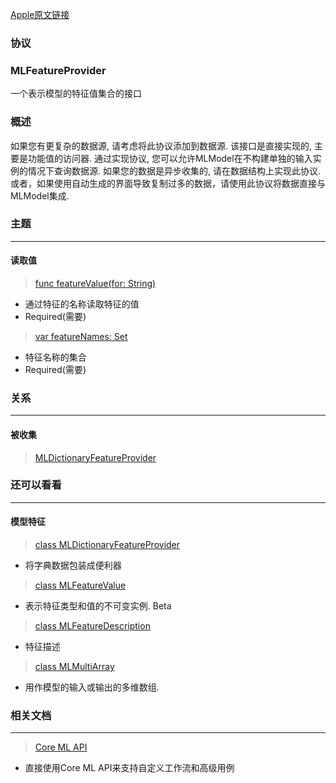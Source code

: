 [Apple原文链接](https://developer.apple.com/documentation/coreml/mlfeatureprovider)



### 协议
### MLFeatureProvider

一个表示模型的特征值集合的接口

### 概述
如果您有更复杂的数据源, 请考虑将此协议添加到数据源.  该接口是直接实现的, 主要是功能值的访问器.  通过实现协议, 您可以允许MLModel在不构建单独的输入实例的情况下查询数据源.  如果您的数据是异步收集的, 请在数据结构上实现此协议.  或者，如果使用自动生成的界面导致复制过多的数据，请使用此协议将数据直接与MLModel集成.


### 主题
---
#### 读取值
> [func featureValue(for: String)](https://developer.apple.com/documentation/coreml/mlfeatureprovider/2879185-featurevalue)
- 通过特征的名称读取特征的值
- Required(需要)

> [var featureNames: Set<String>](https://developer.apple.com/documentation/coreml/mlfeatureprovider/2879184-featurenames)
- 特征名称的集合
- Required(需要)


### 关系
---
#### 被收集
> [MLDictionaryFeatureProvider](https://developer.apple.com/documentation/coreml/mldictionaryfeatureprovider)


### 还可以看看
--- 
#### 模型特征
> [class MLDictionaryFeatureProvider](https://developer.apple.com/documentation/coreml/mldictionaryfeatureprovider)

- 将字典数据包装成便利器

> [class MLFeatureValue](https://developer.apple.com/documentation/coreml/mlfeaturevalue)

- 表示特征类型和值的不可变实例.
Beta
> [class MLFeatureDescription](https://developer.apple.com/documentation/coreml/mlfeaturedescription)
- 特征描述


> [class MLMultiArray](https://developer.apple.com/documentation/coreml/mlmultiarray)

- 用作模型的输入或输出的多维数组.

### 相关文档
---
> [Core ML API](https://developer.apple.com/documentation/coreml/core_ml_api)
- 直接使用Core ML API来支持自定义工作流和高级用例
